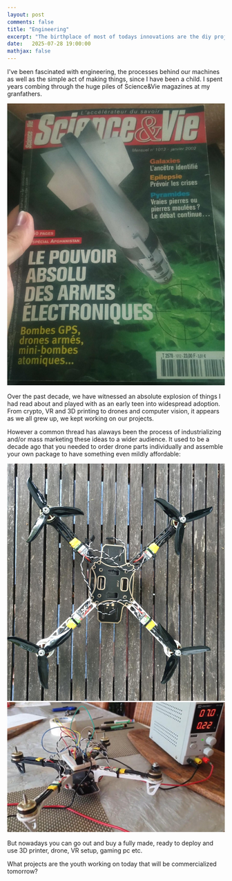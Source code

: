 ```yaml
---
layout: post
comments: false
title: "Engineering"
excerpt: "The birthplace of most of todays innovations are the diy projects of yesterdays hobbyists and reasearchers"
date:   2025-07-28 19:00:00
mathjax: false
---
```


I've been fascinated with engineering, the processes behind our machines as well as the simple act of making things, since I have been a child. I spent years combing through the huge piles of Science&Vie magazines at my granfathers.

<div class="imgcap">
<img src="/assets/drone/IMG_20170702_124636.jpg">
</div>

Over the past decade, we have witnessed an absolute explosion of things I had read about and played with as an early teen into widespread adoption. From crypto, VR and 3D printing to drones and computer vision, it appears as we all grew up, we kept working on our projects.

However a common thread has alaways been the process of industrializing and/or mass marketing these ideas to a wider audience. It used to be a decade ago that you needed to order drone parts individually and assemble your own package to have something even mildly affordable:

<div class="imgcap">
<img src="/assets/drone/20200427_204603.jpg">
</div>

<div class="imgcap">
<img src="/assets/drone/Screenshot from 2025-07-27 18-01-08.jpg">
</div>

But nowadays you can go out and buy a fully made, ready to deploy and use 3D printer, drone, VR setup, gaming pc etc.

What projects are the youth working on today that will be commercialized tomorrow?